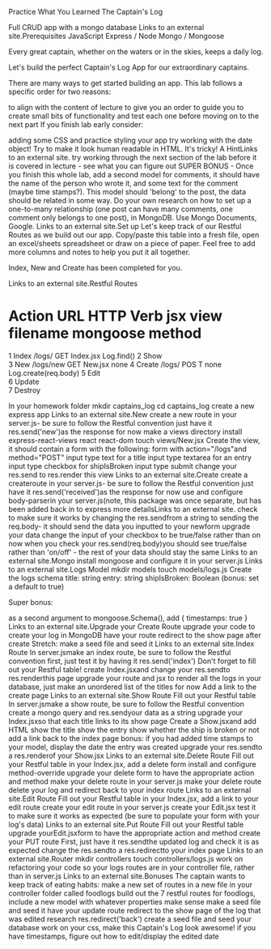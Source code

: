 Practice What You Learned
The Captain's Log

Full CRUD app with a mongo database
Links to an external site.Prerequisites
JavaScript
Express / Node
Mongo / Mongoose


Every great captain, whether on the waters or in the skies, keeps a daily log.

Let's build the perfect Captain's Log App for our extraordinary captains.

There are many ways to get started building an app. This lab follows a specific order for two reasons:

to align with the content of lecture
to give you an order to guide you to create small bits of functionality and test each one before moving on to the next part
If you finish lab early consider:

adding some CSS and practice styling your app
try working with the date object! Try to make it look human readable in HTML. It's tricky! A HintLinks to an external site.
try working through the next section of the lab before it is covered in lecture - see what you can figure out
SUPER BONUS - Once you finish this whole lab, add a second model for comments, it should have the name of the person who wrote it, and some text for the comment (maybe time stamps?). This model should 'belong' to the post, the data should be related in some way. Do your own research on how to set up a one-to-many relationship (one post can have many comments, one comment only belongs to one post), in MongoDB. Use Mongo Documents, Google.
Links to an external site.Set up
Let's keep track of our Restful Routes as we build out our app. Copy/paste this table into a fresh file, open an excel/sheets spreadsheet or draw on a piece of paper. Feel free to add more columns and notes to help you put it all together.

Index, New and Create has been completed for you.

Links to an external site.Restful Routes
#	Action	URL	HTTP Verb	jsx view filename	mongoose method
1	Index	/logs/	GET	Index.jsx	Log.find()
2	Show				
3	New	/logs/new	GET	New.jsx	none
4	Create	/logs/	POS T	none	Log.create(req.body)
5	Edit				
6	Update				
7	Destroy				
 

In your homework folder
mkdir captains_log
cd captains_log
create a new express app
Links to an external site.New
create a new route in your server.js- be sure to follow the Restful convention
just have it res.send('new')as the response for now
make a views directory
install express-react-views react react-dom
touch views/New.jsx
Create the view, it should contain a form with the following:
form with action="/logs"and method="POST"
input type text for a title
input type textarea for an entry
input type checkbox for shipIsBroken
input type submit
change your res.send to res.render this view
Links to an external site.Create
create a createroute in your server.js- be sure to follow the Restful convention
just have it res.send('received')as the response for now
use and configure body-parserin your server.js(note, this package was once separate, but has been added back in to express more detailsLinks to an external site.
check to make sure it works by changing the res.sendfrom a string to sending the req.body- it should send the data you inputted to your newform
upgrade your data
change the input of your checkbox to be true/false rather than on
now when you check your res.send(req.body)you should see true/false rather than 'on/off' - the rest of your data should stay the same
Links to an external site.Mongo
install mongoose and configure it in your server.js
Links to an external site.Logs Model
mkdir models
touch models/logs.js
Create the logs schema
title: string
entry: string
shipIsBroken: Boolean (bonus: set a default to true)

Super bonus:

as a second argument to mongoose.Schema(), add { timestamps: true }
Links to an external site.Upgrade your Create Route
upgrade your code to create your log in MongoDB
have your route redirect to the show page after create
Stretch: make a seed file and seed it
Links to an external site.Index Route
In server.jsmake an index route, be sure to follow the Restful convention
first, just test it by having it res.send('index')
Don't forget to fill out your Restful table!
create Index.jsxand change your res.sendto res.renderthis page
upgrade your route and jsx to render all the logs in your database, just make an unordered list of the titles for now
Add a link to the create page
Links to an external site.Show Route
Fill out your Restful table
In server.jsmake a show route, be sure to follow the Restful convention
create a mongo query and res.sendyour data as a string
upgrade your Index.jsxso that each title links to its show page
Create a Show.jsxand add HTML
show the title
show the entry
show whether the ship is broken or not
add a link back to the index page
bonus:
if you had added time stamps to your model, display the date the entry was created
upgrade your res.sendto a res.renderof your Show.jsx
Links to an external site.Delete Route
Fill out your Restful table
in your Index.jsx, add a delete form
install and configure method-override
upgrade your delete form to have the appropriate action and method
make your delete route in your server.js
make your delete route delete your log and redirect back to your index route
Links to an external site.Edit Route
Fill out your Restful table
in your Index.jsx, add a link to your edit route
create your edit route in your server.js
create your Edit.jsx
test it to make sure it works as expected (be sure to populate your form with your log's data)
Links to an external site.Put Route
Fill out your Restful table
upgrade yourEdit.jsxform to have the appropriate action and method
create your PUT route
First, just have it res.sendthe updated log and check it is as expected
change the res.sendto a res.redirectto your index page
Links to an external site.Router
mkdir controllers
touch controllers/logs.js
work on refactoring your code so your logs routes are in your controller file, rather than in server.js
Links to an external site.Bonuses
The captain wants to keep track of eating habits: make a new set of routes in a new file in your controller folder called foodlogs
build out the 7 restful routes for foodlogs, include a new model with whatever properties make sense
make a seed file and seed it
have your update route redirect to the show page of the log that was edited
research res.redirect('back')
create a seed file and seed your database
work on your css, make this Captain's Log look awesome!
if you have timestamps, figure out how to edit/display the edited date
